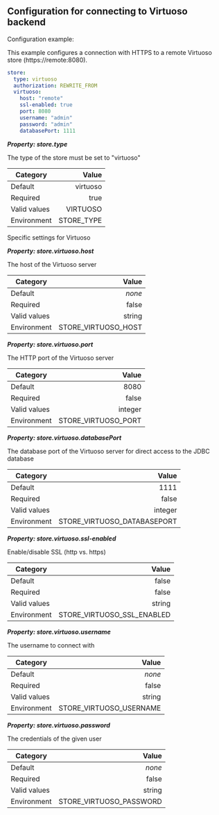 
## Configuration for connecting to Virtuoso backend

Configuration example:

This example configures a connection with HTTPS to a remote Virtuoso store (https://remote:8080). 

```yaml
store:
  type: virtuoso
  authorization: REWRITE_FROM
  virtuoso:
    host: "remote"
    ssl-enabled: true
    port: 8080
    username: "admin"
    password: "admin"
    databasePort: 1111
```


***Property: store.type***

The type of the store must be set to "virtuoso"

| Category | Value |
|--- | ---: |
| Default | virtuoso |
| Required | true |
| Valid values | VIRTUOSO |
| Environment | STORE_TYPE |

Specific settings for Virtuoso

***Property: store.virtuoso.host***

The host of the Virtuoso server

| Category | Value |
|--- | ---: |
| Default | *none* |
| Required | false |
| Valid values | string |
| Environment | STORE_VIRTUOSO_HOST |

***Property: store.virtuoso.port***

The HTTP port of the Virtuoso server

| Category | Value |
|--- | ---: |
| Default | 8080 |
| Required | false |
| Valid values | integer |
| Environment | STORE_VIRTUOSO_PORT |

***Property: store.virtuoso.databasePort***

The database port of the Virtuoso server for direct access to the JDBC database

| Category | Value |
|--- | ---: |
| Default | 1111 |
| Required | false |
| Valid values | integer |
| Environment | STORE_VIRTUOSO_DATABASEPORT |

***Property: store.virtuoso.ssl-enabled***

Enable/disable SSL (http vs. https)

| Category | Value |
|--- | ---: |
| Default | false |
| Required | false |
| Valid values | string |
| Environment | STORE_VIRTUOSO_SSL_ENABLED |

***Property: store.virtuoso.username***

The username to connect with

| Category | Value |
|--- | ---: |
| Default | *none* |
| Required | false |
| Valid values | string |
| Environment | STORE_VIRTUOSO_USERNAME |

***Property: store.virtuoso.password***

The credentials of the given user

| Category | Value |
|--- | ---: |
| Default | *none* |
| Required | false |
| Valid values | string |
| Environment | STORE_VIRTUOSO_PASSWORD |

